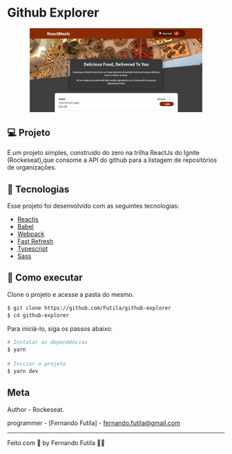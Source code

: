 # Github Explorer

<div align="center">
    <img src="https://github.com/Futila/ReactMeals/blob/master/src/.github/header.JPG" width="400px" />
</div>

## 💻 Projeto

É um projeto simples, construído do zero na trilha ReactJs do Ignite (Rockeseat),que consome a API do github para a listagem de repositórios de organizações.

## 🧪 Tecnologias

Esse projeto foi desenvolvido com as seguintes tecnologias:

- [Reactjs](https://reactjs.org)
- [Babel](https://babeljs.io/)
- [Webpack](https://webpack.js.org/)
- [Fast Refresh](https://github.com/pmmmwh/react-refresh-webpack-plugin)
- [Typescript](https://www.typescriptlang.org/)
- [Sass](https://sass-lang.com/)

## 🚀 Como executar

Clone o projeto e acesse a pasta do mesmo.

```bash
$ git clone https://github.com/Futila/github-explorer
$ cd github-explorer
```

Para iniciá-lo, siga os passos abaixo:

```bash
# Instalar as dependências
$ yarn

# Iniciar o projeto
$ yarn dev
```

## Meta

Author - Rockeseat.

programmer - [Fernando Futila] - fernando.futila@gmail.com

---

Feito com 💜 by Fernando Futila 👋🏻
